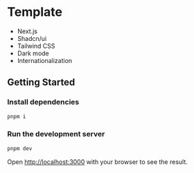 # Template

- Next.js
- Shadcn/ui
- Tailwind CSS
- Dark mode
- Internationalization

## Getting Started

### Install dependencies

```bash
pnpm i
```

### Run the development server

```bash
pnpm dev
```

Open [http://localhost:3000](http://localhost:3000) with your browser to see the result.
